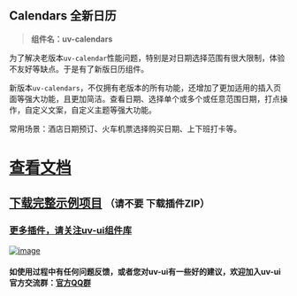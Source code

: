 ## Calendars 全新日历

> **组件名：uv-calendars**

为了解决老版本`uv-calendar`性能问题，特别是对日期选择范围有很大限制，体验不友好等缺点。于是有了新版日历组件。

新版本`uv-calendars`，不仅拥有老版本的所有功能，还增加了更加适用的插入页面等强大功能，且更加简洁。查看日期、选择单个或多个或任意范围日期，打点操作，自定义文案，自定义主题等强大功能。

常用场景：酒店日期预订、火车机票选择购买日期、上下班打卡等。

# <a href="https://www.uvui.cn/components/calendars.html" target="_blank">查看文档</a>

## [下载完整示例项目](https://ext.dcloud.net.cn/plugin?name=uv-ui) <small>（请不要 下载插件ZIP）</small>

### [更多插件，请关注uv-ui组件库](https://ext.dcloud.net.cn/plugin?name=uv-ui)

<a href="https://ext.dcloud.net.cn/plugin?name=uv-ui" target="_blank">

![image](https://mp-a667b617-c5f1-4a2d-9a54-683a67cff588.cdn.bspapp.com/uv-ui/banner.png)

</a>

#### 如使用过程中有任何问题反馈，或者您对uv-ui有一些好的建议，欢迎加入uv-ui官方交流群：<a href="https://www.uvui.cn/components/addQQGroup.html" target="_blank">官方QQ群</a>